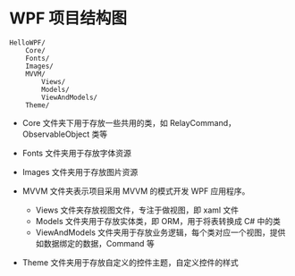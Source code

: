 # WPF 项目结构图

```text
HelloWPF/
	Core/
	Fonts/
	Images/
	MVVM/
		Views/
		Models/
		ViewAndModels/
	Theme/
```

- Core 文件夹下用于存放一些共用的类，如 RelayCommand，ObservableObject 类等
- Fonts 文件夹用于存放字体资源
- Images 文件夹用于存放图片资源

- MVVM 文件夹表示项目采用 MVVM 的模式开发 WPF 应用程序。
  - Views 文件夹存放视图文件，专注于做视图，即 xaml 文件
  - Models 文件夹用于存放实体类，即 ORM，用于将表转换成 C# 中的类
  - ViewAndModels 文件夹用于存放业务逻辑，每个类对应一个视图，提供如数据绑定的数据，Command 等
- Theme 文件夹用于存放自定义的控件主题，自定义控件的样式


